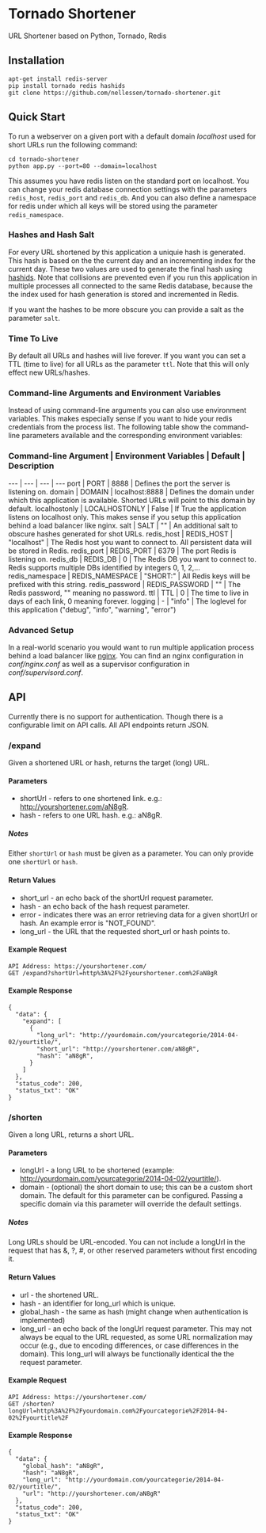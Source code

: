 Tornado Shortener
=================

URL Shortener based on Python, Tornado, Redis



Installation
------------
```
apt-get install redis-server
pip install tornado redis hashids
git clone https://github.com/nellessen/tornado-shortener.git
```


Quick Start
-----------
To run a webserver on a given port with a default domain *localhost* used for
short URLs run the following command:
```
cd tornado-shortener
python app.py --port=80 --domain=localhost
```
This assumes you have redis listen on the standard port on localhost.
You can change your redis database connection settings with the parameters
`redis_host`, `redis_port` and `redis_db`. And you can also define a namespace
for redis under which all keys will be stored using the parameter `redis_namespace`.

### Hashes and Hash Salt
For every URL shortened by this application a uniquie hash is generated. This hash
is  based on the the current day and an incrementing index for the current day.
These two values are used to generate the final hash using [hashids](http://www.hashids.org/).
Note that collisions are prevented even if you run this application in multiple processes
all connected to the same Redis database, because the the index used for hash generation is
stored and incremented in Redis.

If you want the hashes to be more obscure you can provide a salt as the parameter `salt`.

### Time To Live
By default all URLs and hashes will live forever. If you want you can set a TTL
(time to live) for all URLs as the parameter `ttl`. Note that this will only
effect new URLs/hashes.

### Command-line Arguments and Environment Variables
Instead of using command-line arguments you can also use environment variables.
This makes especially sense if you want to hide your redis credentials from
the process list. The following table show the command-line parameters available
and the corresponding environment variables:

### Command-line Argument | Environment Variables | Default | Description
--- | --- | --- | ---
port | PORT | 8888 | Defines the port the server is listening on.
domain | DOMAIN | localhost:8888 | Defines the domain under which this application is available. Shorted URLs will point to this domain by default.
localhostonly | LOCALHOSTONLY | False | If True the application listens on localhost only. This makes sense if you setup this application behind a load balancer like nginx.
salt | SALT | "" | An additional salt to obscure hashes generated for shot URLs.
redis_host | REDIS_HOST | "localhost" | The Redis host you want to connect to. All persistent data will be stored in Redis.
redis_port | REDIS_PORT | 6379 | The port Redis is listening on.
redis_db | REDIS_DB | 0 | The Redis DB you want to connect to. Redis supports multiple DBs identified by integers 0, 1, 2,...
redis_namespace | REDIS_NAMESPACE | "SHORT:" | All Redis keys will be prefixed with this string.
redis_password | REDIS_PASSWORD | "" | The Redis password, "" meaning no password.
ttl | TTL | 0 | The time to live in days of each link, 0 meaning forever.
logging | - | "info" | The loglevel for this application ("debug", "info", "warning", "error")

### Advanced Setup
In a real-world scenario you would want to run multiple application process behind a load
balancer like [nginx](http://nginx.org/). You can find an nginx configuration in *conf/nginx.conf*
as well as a supervisor configuration in *conf/supervisord.conf*.


API
---
Currently there is no support for authentication. Though there is a configurable
limit on API calls. All API endpoints return JSON.


### /expand
Given a shortened URL or hash, returns the target (long) URL.

#### Parameters
 - shortUrl - refers to one shortened link. e.g.: http://yourshortener.com/aN8gR.
 - hash - refers to one URL hash. e.g.: aN8gR.

##### Notes
Either `shortUrl` or `hash` must be given as a parameter.
You can only provide one  `shortUrl` or `hash`.


#### Return Values
- short_url - an echo back of the shortUrl request parameter.
- hash - an echo back of the hash request parameter.
- error - indicates there was an error retrieving data for a given shortUrl or hash. An example error is "NOT_FOUND".
- long_url - the URL that the requested short_url or hash points to.

#### Example Request
```
API Address: https://yourshortener.com/
GET /expand?shortUrl=http%3A%2F%2Fyourshortener.com%2FaN8gR
```

#### Example Response
```
{
  "data": {
    "expand": [
      {
        "long_url": "http://yourdomain.com/yourcategorie/2014-04-02/yourtitle/",
        "short_url": "http://yourshortener.com/aN8gR",
        "hash": "aN8gR",
      }
    ]
  },
  "status_code": 200,
  "status_txt": "OK"
}
```


### /shorten
Given a long URL, returns a short URL.

#### Parameters
 - longUrl - a long URL to be shortened (example: http://yourdomain.com/yourcategorie/2014-04-02/yourtitle/).
 - domain - (optional) the short domain to use; this can be a custom short domain. The default for this parameter
   can be configured. Passing a specific domain via this parameter will override the default settings.

##### Notes
Long URLs should be URL-encoded. You can not include a longUrl in the request that has &, ?, #, or other reserved
parameters without first encoding it.


#### Return Values
- url - the shortened URL.
- hash - an identifier for long_url which is unique.
- global_hash - the same as hash (might change when authentication is implemented)
- long_url - an echo back of the longUrl request parameter. This may not always be equal to the URL requested, as some
  URL normalization may occur (e.g., due to encoding differences, or case differences in the domain). This long_url
  will always be functionally identical the the request parameter.

#### Example Request
```
API Address: https://yourshortener.com/
GET /shorten?longUrl=http%3A%2F%2Fyourdomain.com%2Fyourcategorie%2F2014-04-02%2Fyourtitle%2F
```

#### Example Response
```
{
  "data": {
    "global_hash": "aN8gR",
    "hash": "aN8gR",
    "long_url": "http://yourdomain.com/yourcategorie/2014-04-02/yourtitle/",
    "url": "http://yourshortener.com/aN8gR"
  },
  "status_code": 200,
  "status_txt": "OK"
}
```